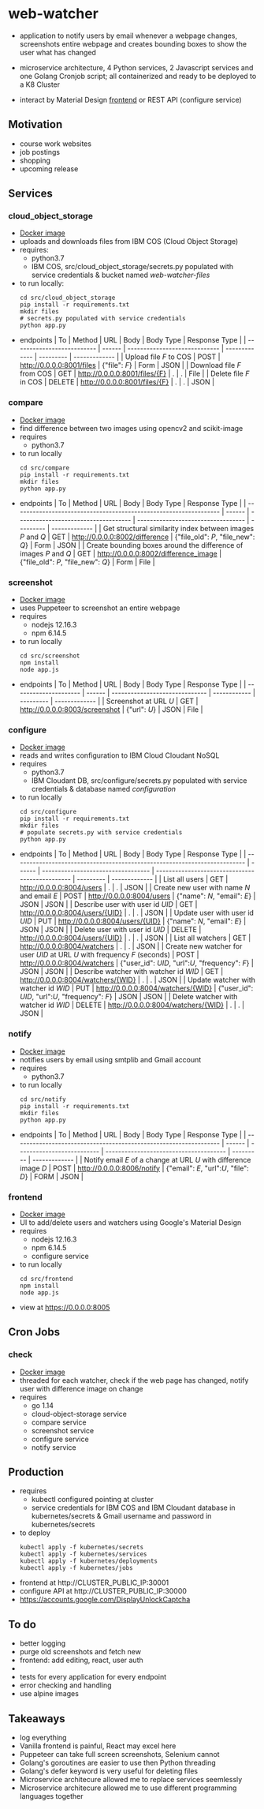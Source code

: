 # web-watcher

- application to notify users by email whenever a webpage changes, screenshots entire webpage and creates bounding boxes to show the user what has changed

- microservice architecture, 4 Python services, 2 Javascript services and one Golang Cronjob script; all containerized and ready to be deployed to a K8 Cluster

- interact by Material Design [frontend](http://52.152.198.147) or REST API (configure service)

## Motivation

- course work websites
- job postings
- shopping
- upcoming release

## Services

### cloud_object_storage

- [Docker image](https://hub.docker.com/repository/docker/felixchen1998/web-watcher-cloud-object-storage)
- uploads and downloads files from IBM COS (Cloud Object Storage)
- requires:
  - python3.7
  - IBM COS, src/cloud_object_storage/secrets.py populated with service credentials & bucket named _web-watcher-files_
- to run locally:
  ```
  cd src/cloud_object_storage
  pip install -r requirements.txt
  mkdir files
  # secrets.py populated with service credentials
  python app.py
  ```
- endpoints
  | To                         | Method | URL                           | Body          | Body Type | Response Type |
  | -------------------------- | ------ | ----------------------------- | ------------- | --------- | ------------- |
  | Upload file _F_ to COS     | POST   | http://0.0.0.0:8001/files     | {"file": _F_} | Form      | JSON          |
  | Download file _F_ from COS | GET    | http://0.0.0.0:8001/files/{F} | .             | .         | File          |
  | Delete file _F_ in COS     | DELETE | http://0.0.0.0:8001/files/{F} | .             | .         | JSON          |

### compare

- [Docker image](https://hub.docker.com/repository/docker/felixchen1998/web-watcher-compare)
- find difference between two images using opencv2 and scikit-image
- requires
  - python3.7
- to run locally
  ```
  cd src/compare
  pip install -r requirements.txt
  mkdir files
  python app.py
  ```
- endpoints
  | To                                                                | Method | URL                                  | Body                               | Body Type | Response Type |
  | ----------------------------------------------------------------- | ------ | ------------------------------------ | ---------------------------------- | --------- | ------------- |
  | Get structural similarity index between images _P_ and _Q_        | GET    | http://0.0.0.0:8002/difference       | {"file_old": *P*, "file_new": *Q*} | Form      | JSON          |
  | Create bounding boxes around the difference of images _P_ and _Q_ | GET    | http://0.0.0.0:8002/difference_image | {"file_old": _P_, "file_new": _Q_} | Form      | File          |

### screenshot

- [Docker image](https://hub.docker.com/repository/docker/felixchen1998/web-watcher-screenshot)
- uses Puppeteer to screenshot an entire webpage
- requires
  - nodejs 12.16.3
  - npm 6.14.5
- to run locally
  ```
  cd src/screenshot
  npm install
  node app.js
  ```
- endpoints
  | To                    | Method | URL                            | Body         | Body Type | Response Type |
  | --------------------- | ------ | ------------------------------ | ------------ | --------- | ------------- |
  | Screenshot at URL _U_ | GET    | http://0.0.0.0:8003/screenshot | {"url": _U_} | JSON      | File          |

### configure

- [Docker image](https://hub.docker.com/repository/docker/felixchen1998/web-watcher-configure)
- reads and writes configuration to IBM Cloud Cloudant NoSQL
- requires
  - python3.7
  - IBM Cloudant DB, src/configure/secrets.py populated with service credentials & database named _configuration_
- to run locally
  ```
  cd src/configure
  pip install -r requirements.txt
  mkdir files
  # populate secrets.py with service credentials
  python app.py
  ```
- endpoints
  | To                                                                        | Method | URL                                | Body                                            | Body Type | Response Type |
  | ------------------------------------------------------------------------- | ------ | ---------------------------------- | ----------------------------------------------- | --------- | ------------- |
  | List all users                                                            | GET    | http://0.0.0.0:8004/users          | .                                               | .         | JSON          |
  | Create new user with name _N_ and email _E_                               | POST   | http://0.0.0.0:8004/users          | {"name": _N_, "email": _E_}                     | JSON      | JSON          |
  | Describe user with user id _UID_                                          | GET    | http://0.0.0.0:8004/users/{UID}    | .                                               | .         | JSON          |
  | Update user with user id _UID_                                            | PUT    | http://0.0.0.0:8004/users/{UID}    | {"name": _N_, "email": _E_}                     | JSON      | JSON          |
  | Delete user with user id _UID_                                            | DELETE | http://0.0.0.0:8004/users/{UID}    | .                                               | .         | JSON          |
  | List all watchers                                                         | GET    | http://0.0.0.0:8004/watchers       | .                                               | .         | JSON          |
  | Create new watcher for user _UID_ at URL _U_ with frequency _F_ (seconds) | POST   | http://0.0.0.0:8004/watchers       | {"user_id": *UID*, "url":_U_, "frequency": _F_} | JSON      | JSON          |
  | Describe watcher with watcher id _WID_                                    | GET    | http://0.0.0.0:8004/watchers/{WID} | .                                               | .         | JSON          |
  | Update watcher with watcher id _WID_                                      | PUT    | http://0.0.0.0:8004/watchers/{WID} | {"user_id": *UID*, "url":_U_, "frequency": _F_} | JSON      | JSON          |
  | Delete watcher with watcher id _WID_                                      | DELETE | http://0.0.0.0:8004/watchers/{WID} | .                                               | .         | JSON          |

### notify

- [Docker image](https://hub.docker.com/repository/docker/felixchen1998/web-watcher-notify)
- notifies users by email using smtplib and Gmail account
- requires
  - python3.7
- to run locally
  ```
  cd src/notify
  pip install -r requirements.txt
  mkdir files
  python app.py
  ```
- endpoints
  | To                                                                | Method | URL                        | Body                                   | Body Type | Response Type |
  | ----------------------------------------------------------------- | ------ | -------------------------- | -------------------------------------- | --------- | ------------- |
  | Notify email _E_ of a change at URL _U_ with difference image _D_ | POST   | http://0.0.0.0:8006/notify | {"email": _E_, "url":_U_, "file": _D_} | FORM      | JSON          |

### frontend

- [Docker image](https://hub.docker.com/repository/docker/felixchen1998/web-watcher-frontend)
- UI to add/delete users and watchers using Google's Material Design
- requires
  - nodejs 12.16.3
  - npm 6.14.5
  - configure service
- to run locally
  ```
  cd src/frontend
  npm install
  node app.js
  ```
- view at https://0.0.0.0:8005

## Cron Jobs

### check

- [Docker image](https://hub.docker.com/repository/docker/felixchen1998/web-watcher-check)
- threaded for each watcher, check if the web page has changed, notify user with difference image on change
- requires
  - go 1.14
  - cloud-object-storage service
  - compare service
  - screenshot service
  - configure service
  - notify service

## Production

- requires
  - kubectl configured pointing at cluster
  - service credentials for IBM COS and IBM Cloudant database in kubernetes/secrets & Gmail username and password in kubernetes/secrets
- to deploy
  ```
  kubectl apply -f kubernetes/secrets
  kubectl apply -f kubernetes/services
  kubectl apply -f kubernetes/deployments
  kubectl apply -f kubernetes/jobs
  ```
- frontend at http://CLUSTER_PUBLIC_IP:30001
- configure API at http://CLUSTER_PUBLIC_IP:30000
- https://accounts.google.com/DisplayUnlockCaptcha

## To do

- better logging
- purge old screenshots and fetch new
- frontend: add editing, react, user auth
- 
- tests for every application for every endpoint
- error checking and handling
- use alpine images

## Takeaways

- log everything
- Vanilla frontend is painful, React may excel here
- Puppeteer can take full screen screenshots, Selenium cannot
- Golang's goroutines are easier to use then Python threading
- Golang's defer keyword is very useful for deleting files
- Microservice architecure allowed me to replace services seemlessly
- Microservice architecure allowed me to use different programming languages together
